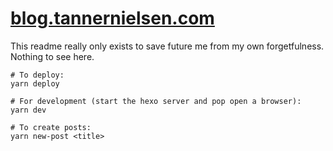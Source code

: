 # [blog.tannernielsen.com](https://blog.tannernielsen.com)
This readme really only exists to save future me from my own forgetfulness.  Nothing to see here.

```
# To deploy:
yarn deploy

# For development (start the hexo server and pop open a browser):
yarn dev

# To create posts:
yarn new-post <title>
```
